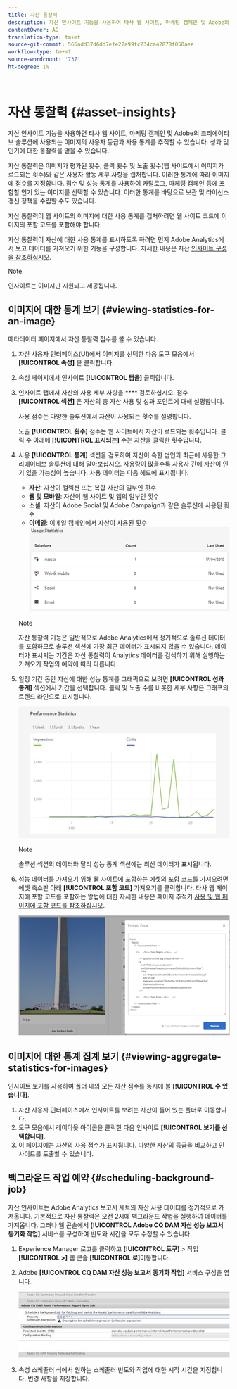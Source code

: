 ```yaml
---
title: 자산 통찰력
description: 자산 인사이트 기능을 사용하여 타사 웹 사이트, 마케팅 캠페인 및 Adobe의 크리에이티브 솔루션에 사용되는 이미지의 사용자 등급과 사용 통계를 추적하는 방법을 알아봅니다.
contentOwner: AG
translation-type: tm+mt
source-git-commit: 566add37d6dd7efe22a99fc234ca42878f050aee
workflow-type: tm+mt
source-wordcount: '737'
ht-degree: 1%

---
```



# 자산 통찰력 {#asset-insights}

자산 인사이트 기능을 사용하면 타사 웹 사이트, 마케팅 캠페인 및 Adobe의 크리에이티브 솔루션에 사용되는 이미지의 사용자 등급과 사용 통계를 추적할 수 있습니다. 성과 및 인기에 대한 통찰력을 얻을 수 있습니다.

자산 통찰력은 이미지가 평가된 횟수, 클릭 횟수 및 노출 횟수(웹 사이트에서 이미지가 로드되는 횟수)와 같은 사용자 활동 세부 사항을 캡처합니다. 이러한 통계에 따라 이미지에 점수를 지정합니다. 점수 및 성능 통계를 사용하여 카탈로그, 마케팅 캠페인 등에 포함할 인기 있는 이미지를 선택할 수 있습니다. 이러한 통계를 바탕으로 보관 및 라이선스 갱신 정책을 수립할 수도 있습니다.

자산 통찰력이 웹 사이트의 이미지에 대한 사용 통계를 캡처하려면 웹 사이트 코드에 이미지의 포함 코드를 포함해야 합니다.

자산 통찰력이 자산에 대한 사용 통계를 표시하도록 하려면 먼저 Adobe Analytics에서 보고 데이터를 가져오기 위한 기능을 구성합니다. 자세한 내용은 자산 [인사이트 구성을 참조하십시오](/help/assets/touch-ui-configuring-asset-insights.md).

>[!NOTE]
>
>인사이트는 이미지만 지원되고 제공됩니다.

## 이미지에 대한 통계 보기 {#viewing-statistics-for-an-image}

메타데이터 페이지에서 자산 통찰력 점수를 볼 수 있습니다.

1. 자산 사용자 인터페이스(UI)에서 이미지를 선택한 다음 도구 모음에서 **[!UICONTROL 속성]** 을 클릭합니다.
1. 속성 페이지에서 인사이트 **[!UICONTROL 탭을]** 클릭합니다.
1. 인사이트 탭에서 자산의 사용 세부 사항을 **** 검토하십시오. 점수 **[!UICONTROL 섹션]** 은 자산의 총 자산 사용 및 성과 포인트에 대해 설명합니다.

   사용 점수는 다양한 솔루션에서 자산이 사용되는 횟수를 설명합니다.

   노출 **[!UICONTROL 횟수]** 점수는 웹 사이트에서 자산이 로드되는 횟수입니다. 클릭 수 아래에 **[!UICONTROL 표시되는]** 수는 자산을 클릭한 횟수입니다.

1. 사용 **[!UICONTROL 통계]** 섹션을 검토하여 자산이 속한 법인과 최근에 사용한 크리에이티브 솔루션에 대해 알아보십시오. 사용량이 많을수록 사용자 간에 자산이 인기 있을 가능성이 높습니다. 사용 데이터는 다음 헤드에 표시됩니다.

   * **자산**: 자산이 컬렉션 또는 복합 자산의 일부인 횟수
   * **웹 및 모바일**: 자산이 웹 사이트 및 앱의 일부인 횟수
   * **소셜**: 자산이 Adobe Social 및 Adobe Campaign과 같은 솔루션에 사용된 횟수
   * **이메일**: 이메일 캠페인에서 자산이 사용된 횟수
   ![usage_statistics](assets/usage_statistics.png)

   >[!NOTE]
   >
   >자산 통찰력 기능은 일반적으로 Adobe Analytics에서 정기적으로 솔루션 데이터를 포함하므로 솔루션 섹션에 가장 최근 데이터가 표시되지 않을 수 있습니다. 데이터가 표시되는 기간은 자산 통찰력이 Analytics 데이터를 검색하기 위해 실행하는 가져오기 작업의 예약에 따라 다릅니다.

1. 일정 기간 동안 자산에 대한 성능 통계를 그래픽으로 보려면 **[!UICONTROL 성과 통계]** 섹션에서 기간을 선택합니다. 클릭 및 노출 수를 비롯한 세부 사항은 그래프의 트렌드 라인으로 표시됩니다.

   ![chlimage_1-3](assets/chlimage_1-3.jpeg)

   >[!NOTE]
   >
   >솔루션 섹션의 데이터와 달리 성능 통계 섹션에는 최신 데이터가 표시됩니다.

1. 성능 데이터를 가져오기 위해 웹 사이트에 포함하는 에셋의 포함 코드를 가져오려면 에셋 축소판 아래 **[!UICONTROL 포함 코드]** 가져오기를 클릭합니다. 타사 웹 페이지에 포함 코드를 포함하는 방법에 대한 자세한 내용은 페이지 추적기 [사용 및 웹 페이지에 포함 코드를 참조하십시오](/help/assets/touch-ui-using-page-tracker.md).

   ![chlimage_1-98](assets/chlimage_1-303.png)

## 이미지에 대한 통계 집계 보기 {#viewing-aggregate-statistics-for-images}

인사이트 보기를 사용하여 폴더 내의 모든 자산 점수를 동시에 볼 **[!UICONTROL 수 있습니다]**.

1. 자산 사용자 인터페이스에서 인사이트를 보려는 자산이 들어 있는 폴더로 이동합니다.
1. 도구 모음에서 레이아웃 아이콘을 클릭한 다음 인사이트 **[!UICONTROL 보기를 선택합니다]**.
1. 이 페이지에는 자산의 사용 점수가 표시됩니다. 다양한 자산의 등급을 비교하고 인사이트를 도출할 수 있습니다.

## 백그라운드 작업 예약 {#scheduling-background-job}

자산 인사이트는 Adobe Analytics 보고서 세트의 자산 사용 데이터를 정기적으로 가져옵니다. 기본적으로 자산 통찰력은 오전 2시에 백그라운드 작업을 실행하여 데이터를 가져옵니다. 그러나 웹 콘솔에서 **[!UICONTROL Adobe CQ DAM 자산 성능 보고서 동기화 작업]** 서비스를 구성하여 빈도와 시간을 모두 수정할 수 있습니다.

1. Experience Manager 로고를 클릭하고 **[!UICONTROL 도구]** > 작업 **[!UICONTROL >]** 웹 콘솔 **[!UICONTROL 로]**&#x200B;이동합니다.
1. Adobe **[!UICONTROL CQ DAM 자산 성능 보고서 동기화 작업]** 서비스 구성을 엽니다.

   ![chlimage_1-99](assets/chlimage_1-304.png)

1. 속성 스케줄러 식에서 원하는 스케줄러 빈도와 작업에 대한 시작 시간을 지정합니다. 변경 사항을 저장합니다.
